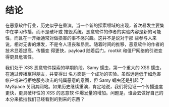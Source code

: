 # 结论

在恶意软件行业，历史似乎在重演。当一个新的探索领域的出现，首次暴发主要集中在学习传播，而不是破坏或 摧毁系统。恶意软件的作者的实验内容是新的可能性，而且在一开始通常对做损害的事不感兴趣。这并不是说对于那 些参与人来说，相对无害的爆发，不是令人沮丧和昂贵。随着时间的推移，恶意软件的作者的技术显着提高，传播变 得更快，payload 随着后门，rootkit 和僵尸网络的引进变得更具危害性。

我们处于 XSS 恶意软件探索的早期阶段。Samy 蠕虫，第一个重大的 XSS 蠕虫，在通过传播赢得朋友，并变得出 名方面是一个成功的实验。虽然远远低于如危害帐户或进行拒绝服务攻击的纯属恶意的意图，但 Samy 蠕虫还是引起 了 MySpace 关闭其网站。如果历史继续重演，肯定地说，我们将见证一个传播速度更快，更具破坏性的 XSS 的恶意软 件爆发量的增加。问题是，谁会去做好自己的本分来抵挡我们已经看到的到来的东西？